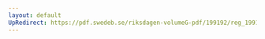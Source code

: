 ```yaml
---
layout: default
UpRedirect: https://pdf.swedeb.se/riksdagen-volumeG-pdf/199192/reg_199192/reg_199192_0063.pdf
---
```

